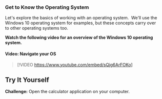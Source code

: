 ### Get to Know the Operating System
Let's explore the basics of working with an operating system.  We'll use the Windows 10 operating system for examples, but these concepts carry over to other operating systems too. 

**Watch the following video for an overview of the Windows 10 operating system.**


#### Video: Navigate your OS
> [!VIDEO https://www.youtube.com/embed/sQjg6ArFOKo]


## Try It Yourself

**Challenge:** Open the calculator application on your computer.